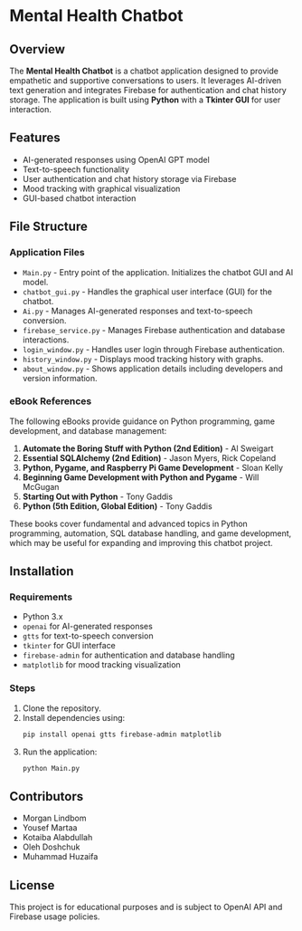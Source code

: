 # Mental Health Chatbot

## Overview
The **Mental Health Chatbot** is a chatbot application designed to provide empathetic and supportive conversations to users. It leverages AI-driven text generation and integrates Firebase for authentication and chat history storage. The application is built using **Python** with a **Tkinter GUI** for user interaction.

## Features
- AI-generated responses using OpenAI GPT model
- Text-to-speech functionality
- User authentication and chat history storage via Firebase
- Mood tracking with graphical visualization
- GUI-based chatbot interaction

## File Structure
### Application Files

- `Main.py` - Entry point of the application. Initializes the chatbot GUI and AI model.
- `chatbot_gui.py` - Handles the graphical user interface (GUI) for the chatbot.
- `Ai.py` - Manages AI-generated responses and text-to-speech conversion.
- `firebase_service.py` - Manages Firebase authentication and database interactions.
- `login_window.py` - Handles user login through Firebase authentication.
- `history_window.py` - Displays mood tracking history with graphs.
- `about_window.py` - Shows application details including developers and version information.

### eBook References
The following eBooks provide guidance on Python programming, game development, and database management:

1. **Automate the Boring Stuff with Python (2nd Edition)** - Al Sweigart
2. **Essential SQLAlchemy (2nd Edition)** - Jason Myers, Rick Copeland
3. **Python, Pygame, and Raspberry Pi Game Development** - Sloan Kelly
4. **Beginning Game Development with Python and Pygame** - Will McGugan
5. **Starting Out with Python** - Tony Gaddis
6. **Python (5th Edition, Global Edition)** - Tony Gaddis

These books cover fundamental and advanced topics in Python programming, automation, SQL database handling, and game development, which may be useful for expanding and improving this chatbot project.

## Installation
### Requirements
- Python 3.x
- `openai` for AI-generated responses
- `gtts` for text-to-speech conversion
- `tkinter` for GUI interface
- `firebase-admin` for authentication and database handling
- `matplotlib` for mood tracking visualization

### Steps
1. Clone the repository.
2. Install dependencies using:
   ```sh
   pip install openai gtts firebase-admin matplotlib
   ```
3. Run the application:
   ```sh
   python Main.py
   ```

## Contributors
- Morgan Lindbom
- Yousef Martaa
- Kotaiba Alabdullah
- Oleh Doshchuk
- Muhammad Huzaifa

## License
This project is for educational purposes and is subject to OpenAI API and Firebase usage policies.

